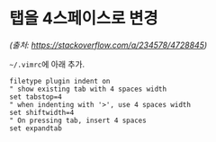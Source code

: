 # 탭을 4스페이스로 변경

*(출처: https://stackoverflow.com/a/234578/4728845)*

`~/.vimrc`에 아래 추가.


```vim
filetype plugin indent on
" show existing tab with 4 spaces width
set tabstop=4
" when indenting with '>', use 4 spaces width
set shiftwidth=4
" On pressing tab, insert 4 spaces
set expandtab
```